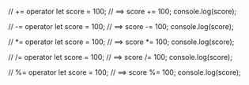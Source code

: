 // += operator
let score = 100;
// ==>
score += 100;
console.log(score);

// -= operator
let score = 100;
// ==>
score -= 100;
console.log(score);

// *= operator
let score = 100;
// ==>
score *= 100;
console.log(score);


// /= operator
let score = 100;
// ==>
score /= 100;
console.log(score);

// %= operator
let score = 100;
// ==>
score %= 100;
console.log(score);
